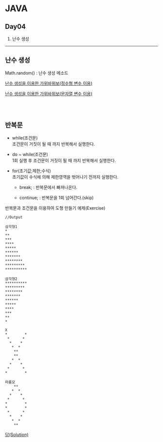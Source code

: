 # JAVA

## Day04
1. 난수 생성

<hr/>


## 난수 생성
Math.random() : 난수 생성 메소드

[난수 생성을 이용한 가위바위보(정수형 변수 이용)](https://github.com/saebuck/Bigdata-SW/blob/master/02%20JAVA/Day04_RockSissorPaper.java)


[난수 생성을 이용한 가위바위보(문자열 변수 이용)](https://github.com/saebuck/Bigdata-SW/blob/master/02%20JAVA/Day04_RockSissorPaper2.java)

<br>
<br>

## 반복문
  + while(조건문) <br>조건문이 거짓이 될 때 까지 반복해서 실행한다.

  + do ~ while(조건문) <br>1회 실행 후 조건문이 거짓이 될 때 까지 반복해서 실행한다.

  + for(초기값;제한;수식) <br>초기값이 수식에 의해 제한영역을 벗어나기 전까지 실행한다.

      - break; : 반복문에서 빠져나온다.

      - continue; : 반복문을 1회 넘어간다.(skip)

반복문과 조건문을 이용하여 도형 만들기 예제(Exercise)
```
//Output

삼각형1
*         
**        
***       
****      
*****     
******    
*******   
********  
********* 
**********

삼각형2
**********
********* 
********  
*******   
******    
*****     
****      
***       
**        
*         

X
*        *
 *      * 
  *    *  
   *  *   
    **    
    **    
   *  *   
  *    *  
 *      * 
*        *

마름모
    **    
   *  *   
  *    *  
 *      * 
*        *
*        *
 *      * 
  *    *  
   *  *   
    **    
```

[답(Solution)](https://github.com/saebuck/Bigdata-SW/blob/master/02%20JAVA/Day04_loop.java)












